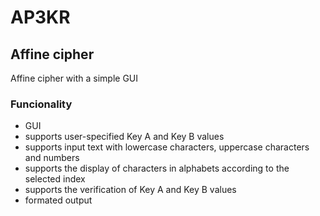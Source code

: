 # AP3KR
## Affine cipher
Affine cipher with a simple GUI

### Funcionality
- GUI
- supports user-specified Key A and Key B values
- supports input text with lowercase characters, uppercase characters and numbers
- supports the display of characters in alphabets according to the selected index
- supports the verification of Key A and Key B values
- formated output
